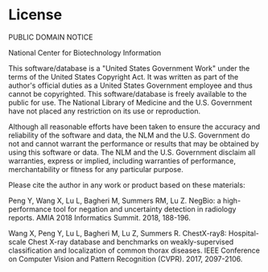 # License

PUBLIC DOMAIN NOTICE

National Center for Biotechnology Information

This software/database is a "United States Government Work" under the terms of the United States Copyright Act.  It was written as part of the author's official duties as a United States Government employee and thus cannot be copyrighted.  This software/database is freely available to the public for use. The National Library of Medicine and the U.S. Government have not placed any restriction on its use or reproduction.

Although all reasonable efforts have been taken to ensure the accuracy and reliability of the software and data, the NLM and the U.S. Government do not and cannot warrant the performance or results that may be obtained by using this software or data. The NLM and the U.S. Government disclaim all warranties, express or implied, including warranties of performance, merchantability or fitness for any particular purpose.

Please cite the author in any work or product based on these materials:

Peng Y, Wang X, Lu L, Bagheri M, Summers RM, Lu Z. NegBio: a high-performance tool for negation and uncertainty detection in
radiology reports. AMIA 2018 Informatics Summit. 2018, 188-196.

Wang X, Peng Y, Lu L, Bagheri M, Lu Z, Summers R. ChestX-ray8: Hospital-scale Chest X-ray database and benchmarks on weakly-supervised classification and localization of common thorax diseases. IEEE Conference on Computer Vision and Pattern Recognition (CVPR). 2017, 2097-2106.

